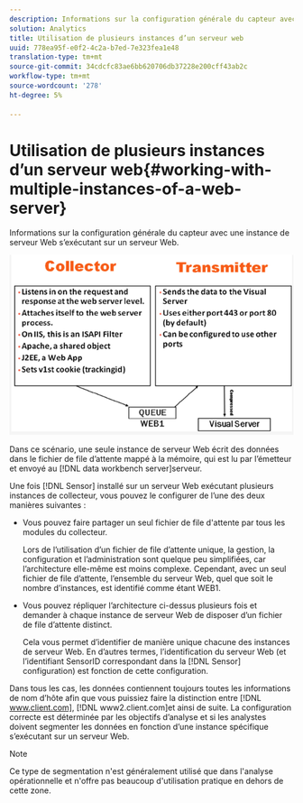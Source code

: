 ```yaml
---
description: Informations sur la configuration générale du capteur avec une instance de serveur Web s’exécutant sur un serveur Web.
solution: Analytics
title: Utilisation de plusieurs instances d’un serveur web
uuid: 778ea95f-e0f2-4c2a-b7ed-7e323fea1e48
translation-type: tm+mt
source-git-commit: 34cdcfc83ae6bb620706db37228e200cff43ab2c
workflow-type: tm+mt
source-wordcount: '278'
ht-degree: 5%

---
```



# Utilisation de plusieurs instances d’un serveur web{#working-with-multiple-instances-of-a-web-server}

Informations sur la configuration générale du capteur avec une instance de serveur Web s’exécutant sur un serveur Web.

![](assets/web_inst.png)

Dans ce scénario, une seule instance de serveur Web écrit des données dans le fichier de file d’attente mappé à la mémoire, qui est lu par l’émetteur et envoyé au [!DNL data workbench server]serveur.

Une fois [!DNL Sensor] installé sur un serveur Web exécutant plusieurs instances de collecteur, vous pouvez le configurer de l’une des deux manières suivantes :

* Vous pouvez faire partager un seul fichier de file d&#39;attente par tous les modules du collecteur.

   Lors de l’utilisation d’un fichier de file d’attente unique, la gestion, la configuration et l’administration sont quelque peu simplifiées, car l’architecture elle-même est moins complexe. Cependant, avec un seul fichier de file d’attente, l’ensemble du serveur Web, quel que soit le nombre d’instances, est identifié comme étant WEB1.

* Vous pouvez répliquer l’architecture ci-dessus plusieurs fois et demander à chaque instance de serveur Web de disposer d’un fichier de file d’attente distinct.

   Cela vous permet d’identifier de manière unique chacune des instances de serveur Web. En d’autres termes, l’identification du serveur Web (et l’identifiant SensorID correspondant dans la [!DNL Sensor] configuration) est fonction de cette configuration.

Dans tous les cas, les données contiennent toujours toutes les informations de nom d’hôte afin que vous puissiez faire la distinction entre [!DNL www.client.com], [!DNL www2.client.com]et ainsi de suite. La configuration correcte est déterminée par les objectifs d’analyse et si les analystes doivent segmenter les données en fonction d’une instance spécifique s’exécutant sur un serveur Web.

>[!NOTE]
>
>Ce type de segmentation n&#39;est généralement utilisé que dans l&#39;analyse opérationnelle et n&#39;offre pas beaucoup d&#39;utilisation pratique en dehors de cette zone.

